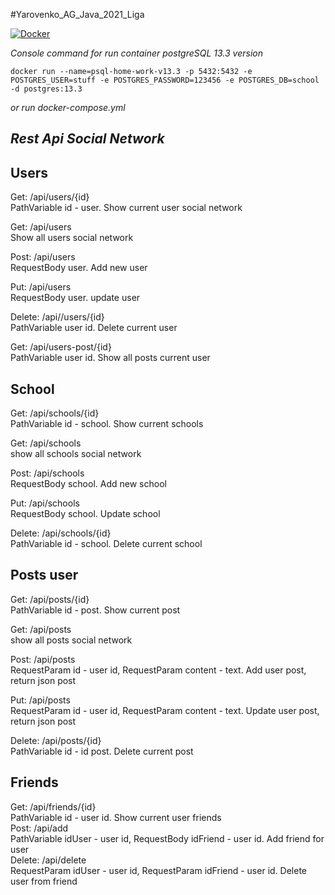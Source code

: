#Yarovenko_AG_Java_2021_Liga
 
[![Docker](https://d1.awsstatic.com/acs/characters/Logos/Docker-Logo_Horizontel_279x131.b8a5c41e56b77706656d61080f6a0217a3ba356d.png)](https://www.docker.com/)

 _Console command for run container postgreSQL 13.3 version_ 

~~~shell
docker run --name=psql-home-work-v13.3 -p 5432:5432 -e POSTGRES_USER=stuff -e POSTGRES_PASSWORD=123456 -e POSTGRES_DB=school -d postgres:13.3
~~~

_or  run docker-compose.yml_

## _Rest Api Social Network_

## Users
Get: /api/users/{id}  
PathVariable id - user. Show current user social network  

Get: /api/users  
Show all users social network  

Post: /api/users  
RequestBody user. Add new user  

Put: /api/users  
RequestBody user. update user  

Delete: /api//users/{id}  
PathVariable user id. Delete current user  

Get: /api/users-post/{id}  
PathVariable user id. Show all posts current user  

## School
Get: /api/schools/{id}  
PathVariable id - school. Show current schools  

Get: /api/schools  
show all schools social network  

Post: /api/schools  
RequestBody school. Add new school  

Put: /api/schools  
RequestBody school. Update school  

Delete: /api/schools/{id}  
PathVariable id - school. Delete current school  

## Posts user
Get: /api/posts/{id}  
PathVariable id - post. Show current post  

Get: /api/posts  
show all posts social network  

Post: /api/posts  
RequestParam id - user id, RequestParam content - text. Add user post, return json post  

Put: /api/posts  
RequestParam id - user id, RequestParam content - text. Update user post, return json post  

Delete: /api/posts/{id}  
PathVariable id - id post. Delete current post  

## Friends
Get: /api/friends/{id}  
PathVariable id - user id. Show current user friends  
Post: /api/add  
PathVariable idUser - user id, RequestBody idFriend - user id. Add friend for user  
Delete: /api/delete  
RequestParam idUser - user id, RequestParam idFriend - user id. Delete user from friend
